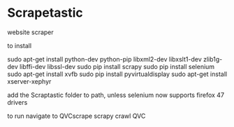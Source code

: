 # Scrapetastic
website scraper

to install 

sudo apt-get install python-dev python-pip libxml2-dev libxslt1-dev zlib1g-dev libffi-dev libssl-dev
sudo pip install scrapy
sudo pip install selenium
sudo apt-get install xvfb
sudo pip install pyvirtualdisplay
sudo apt-get install xserver-xephyr

add the Scraptastic folder to path, unless selenium now supports firefox 47 drivers

to run navigate to QVCscrape
scrapy crawl QVC
